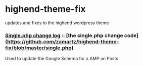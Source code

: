 # highend-theme-fix
updates and fixes to the highend wordpress theme

### [Single.php change log](https://github.com/zamartz/highend-theme-fix/wiki/Single.php) :: [the single.php change code] (https://github.com/zamartz/highend-theme-fix/blob/master/single.php)

Used to update the Google Schema for a AMP on Posts
